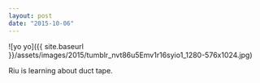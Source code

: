 ```yaml
---
layout: post
date: "2015-10-06"
---
```


![yo yo]({{ site.baseurl }}/assets/images/2015/tumblr_nvt86u5Emv1r16syio1_1280-576x1024.jpg)

Riu is learning about duct tape.
